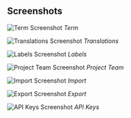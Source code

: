 ## Screenshots

![Term Screenshot](./terms.png)
*Term*

![Translations Screenshot](./translations.png)
*Translations*

![Labels Screenshot](./labels.png)
*Labels*

![Project Team Screenshot](./project-team.png)
*Project Team*

![Import Screenshot](./import.png)
*Import*

![Export Screenshot](./export.png)
*Export*

![API Keys Screenshot](./api-keys.png)
*API Keys*